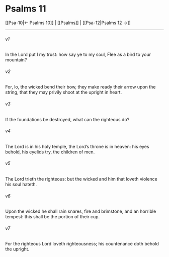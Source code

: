 # Psalms 11

[[Psa-10|← Psalms 10]] | [[Psalms]] | [[Psa-12|Psalms 12 →]]
***

###### v1
In the Lord put I my trust: how say ye to my soul, Flee as a bird to your mountain?
###### v2
For, lo, the wicked bend their bow, they make ready their arrow upon the string, that they may privily shoot at the upright in heart.
###### v3
If the foundations be destroyed, what can the righteous do?
###### v4
The Lord is in his holy temple, the Lord’s throne is in heaven: his eyes behold, his eyelids try, the children of men.
###### v5
The Lord trieth the righteous: but the wicked and him that loveth violence his soul hateth.
###### v6
Upon the wicked he shall rain snares, fire and brimstone, and an horrible tempest: this shall be the portion of their cup.
###### v7
For the righteous Lord loveth righteousness; his countenance doth behold the upright. 
